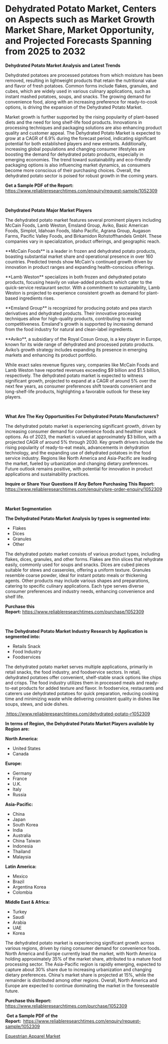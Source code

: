 <p><h1>Dehydrated Potato Market, Centers on Aspects such as Market Growth Market Share, Market Opportunity, and Projected Forecasts Spanning from 2025 to 2032</h1></p><p><strong>Dehydrated Potato Market Analysis and Latest Trends</strong></p>
<p><p>Dehydrated potatoes are processed potatoes from which moisture has been removed, resulting in lightweight products that retain the nutritional value and flavor of fresh potatoes. Common forms include flakes, granules, and cubes, which are widely used in various culinary applications, such as instant mashed potatoes, soups, and snacks. The growing demand for convenience food, along with an increasing preference for ready-to-cook options, is driving the expansion of the Dehydrated Potato Market.</p><p>Market growth is further supported by the rising popularity of plant-based diets and the need for long shelf-life food products. Innovations in processing techniques and packaging solutions are also enhancing product quality and customer appeal. The Dehydrated Potato Market is expected to grow at a CAGR of 6.9% during the forecast period, indicating significant potential for both established players and new entrants. Additionally, increasing global populations and changing consumer lifestyles are boosting the demand for dehydrated potato products, especially in emerging economies. The trend toward sustainability and eco-friendly packaging options is also influencing market dynamics, as consumers become more conscious of their purchasing choices. Overall, the dehydrated potato sector is poised for robust growth in the coming years.</p></p>
<p><strong>Get a Sample PDF of the Report:&nbsp;</strong> <a href="https://www.reliableresearchtimes.com/enquiry/request-sample/1052309?utm_campaign=2193&utm_medium=2&utm_source=Github&utm_content=ia&utm_term=04042025&utm_id=dehydrated-potato">https://www.reliableresearchtimes.com/enquiry/request-sample/1052309</a></p>
<p>&nbsp;</p>
<p><strong>Dehydrated Potato Major Market Players</strong></p>
<p><p>The dehydrated potato market features several prominent players including McCain Foods, Lamb Weston, Emsland Group, Aviko, Basic American Foods, Simplot, Idahoan Foods, Idaho Pacific, Agrana Group, Augason Farms, Pacific Valley Foods, and Birkamidon Rohstoffhandels GmbH. These companies vary in specialization, product offerings, and geographic reach.</p><p>**McCain Foods** is a leader in frozen and dehydrated potato products, boasting substantial market share and operational presence in over 160 countries. Predicted trends show McCain's continued growth driven by innovation in product ranges and expanding health-conscious offerings.</p><p>**Lamb Weston** specializes in both frozen and dehydrated potato products, focusing heavily on value-added products which cater to the quick-service restaurant sector. With a commitment to sustainability, Lamb Weston is projected to experience consistent growth as demand for plant-based ingredients rises.</p><p>**Emsland Group** is recognized for producing potato and pea starch derivatives and dehydrated products. Their innovative processing techniques allow for high-quality products, contributing to market competitiveness. Emsland's growth is supported by increasing demand from the food industry for natural and clean-label ingredients.</p><p>**Aviko**, a subsidiary of the Royal Cosun Group, is a key player in Europe, known for its wide range of dehydrated and processed potato products. Aviko’s growth strategy includes expanding its presence in emerging markets and enhancing its product portfolio.</p><p>While exact sales revenue figures vary, companies like McCain Foods and Lamb Weston have reported revenues exceeding $9 billion and $1.5 billion, respectively. The dehydrated potato market is expected to witness significant growth, projected to expand at a CAGR of around 5% over the next few years, as consumer preferences shift towards convenient and long-shelf-life products, highlighting a favorable outlook for these key players.</p></p>
<p>&nbsp;</p>
<p><strong>What Are The Key Opportunities For Dehydrated Potato Manufacturers?</strong></p>
<p><p>The dehydrated potato market is experiencing significant growth, driven by increasing consumer demand for convenience foods and healthier snack options. As of 2023, the market is valued at approximately $3 billion, with a projected CAGR of around 5% through 2030. Key growth drivers include the rising popularity of ready-to-eat meals, advancements in dehydration technology, and the expanding use of dehydrated potatoes in the food service industry. Regions like North America and Asia-Pacific are leading the market, fueled by urbanization and changing dietary preferences. Future outlook remains positive, with potential for innovation in product applications and sustainability practices.</p></p>
<p><strong>Inquire or Share Your Questions If Any Before Purchasing This Report:</strong> <a href="https://www.reliableresearchtimes.com/enquiry/pre-order-enquiry/1052309?utm_campaign=2193&utm_medium=2&utm_source=Github&utm_content=ia&utm_term=04042025&utm_id=dehydrated-potato">https://www.reliableresearchtimes.com/enquiry/pre-order-enquiry/1052309</a></p>
<p>&nbsp;</p>
<p><strong>Market Segmentation</strong></p>
<p><strong>The Dehydrated Potato Market Analysis by types is segmented into:</strong></p>
<p><ul><li>Flakes</li><li>Dices</li><li>Granules</li><li>Other</li></ul></p>
<p><p>The dehydrated potato market consists of various product types, including flakes, dices, granules, and other forms. Flakes are thin slices that rehydrate easily, commonly used for soups and snacks. Dices are cubed pieces suitable for stews and casseroles, offering a uniform texture. Granules resemble coarse powder, ideal for instant potato meals or thickening agents. Other products may include various shapes and preparations, catering to specific culinary applications. Each type serves diverse consumer preferences and industry needs, enhancing convenience and shelf life.</p></p>
<p><strong>Purchase this Report:&nbsp;</strong><a href="https://www.reliableresearchtimes.com/purchase/1052309?utm_campaign=2193&utm_medium=2&utm_source=Github&utm_content=ia&utm_term=04042025&utm_id=dehydrated-potato">https://www.reliableresearchtimes.com/purchase/1052309</a></p>
<p>&nbsp;</p>
<p><strong>The Dehydrated Potato Market Industry Research by Application is segmented into:</strong></p>
<p><ul><li>Retails Snack</li><li>Food Industry</li><li>Foodservices</li></ul></p>
<p><p>The dehydrated potato market serves multiple applications, primarily in retail snacks, the food industry, and foodservice sectors. In retail, dehydrated potatoes offer convenient, shelf-stable snack options like chips and crisps. The food industry utilizes them in processed meals and ready-to-eat products for added texture and flavor. In foodservice, restaurants and caterers use dehydrated potatoes for quick preparation, reducing cooking time and minimizing waste while delivering consistent quality in dishes like soups, stews, and side dishes.</p></p>
<p><a href="https://www.reliableresearchtimes.com/dehydrated-potato-r1052309?utm_campaign=2193&utm_medium=2&utm_source=Github&utm_content=ia&utm_term=04042025&utm_id=dehydrated-potato">&nbsp;https://www.reliableresearchtimes.com/dehydrated-potato-r1052309</a></p>
<p><strong>In terms of Region, the Dehydrated Potato Market Players available by Region are:</strong></p>
<p>
    <p> <strong> North America: </strong>
        <ul>
            <li>United States</li>
            <li>Canada</li>
        </ul>
        </p> 
    <p> <strong> Europe: </strong>
        <ul>
            <li>Germany</li>
            <li>France</li>
            <li>U.K.</li>
            <li>Italy</li>
            <li>Russia</li>
        </ul>
        </p> 
    <p> <strong> Asia-Pacific: </strong>
        <ul>
            <li>China</li>
            <li>Japan</li>
            <li>South Korea</li>
            <li>India</li>
            <li>Australia</li>
            <li>China Taiwan</li>
            <li>Indonesia</li>
            <li>Thailand</li>
            <li>Malaysia</li>
        </ul>
        </p> 
    <p> <strong> Latin America: </strong>
        <ul>
            <li>Mexico</li>
            <li>Brazil</li>
            <li>Argentina Korea</li>
            <li>Colombia</li>
        </ul>
        </p> 
    <p> <strong> Middle East & Africa: </strong>
        <ul>
            <li>Turkey</li>
            <li>Saudi</li>
            <li>Arabia</li>
            <li>UAE</li>
            <li>Korea</li>
        </ul>
    </p>
    </p>
<p><p>The dehydrated potato market is experiencing significant growth across various regions, driven by rising consumer demand for convenience foods. North America and Europe currently lead the market, with North America holding approximately 35% of the market share, attributed to a mature food processing sector. The Asia-Pacific region is rapidly emerging, expected to capture about 30% share due to increasing urbanization and changing dietary preferences. China's market share is projected at 15%, while the remainder is distributed among other regions. Overall, North America and Europe are expected to continue dominating the market in the foreseeable future.</p></p>
<p><strong>Purchase this Report: </strong><a href="https://www.reliableresearchtimes.com/purchase/1052309?utm_campaign=2193&utm_medium=2&utm_source=Github&utm_content=ia&utm_term=04042025&utm_id=dehydrated-potato">https://www.reliableresearchtimes.com/purchase/1052309</a></p>
<p>&nbsp;<strong>Get a Sample PDF of the Report:&nbsp;&nbsp;</strong><a href="https://www.reliableresearchtimes.com/enquiry/request-sample/1052309?utm_campaign=2193&utm_medium=2&utm_source=Github&utm_content=ia&utm_term=04042025&utm_id=dehydrated-potato">https://www.reliableresearchtimes.com/enquiry/request-sample/1052309</a></p>
<p><strong></strong></p>
<p><p><a href="https://github.com/ygfu6u/Market-Research-Report-List-2/blob/main/equestrian-apparel-market.md?utm_campaign=2193&utm_medium=2&utm_source=Github&utm_content=ia&utm_term=04042025&utm_id=dehydrated-potato">Equestrian Apparel Market</a></p></p>